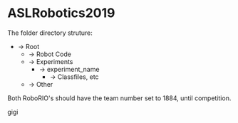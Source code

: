 # ASLRobotics2019

The folder directory struture:
* -> Root
  * -> Robot Code
  * -> Experiments
    * -> experiment_name
      * -> Classfiles, etc
  * -> Other


Both RoboRIO's should have the team number set to 1884, until competition.

gigi